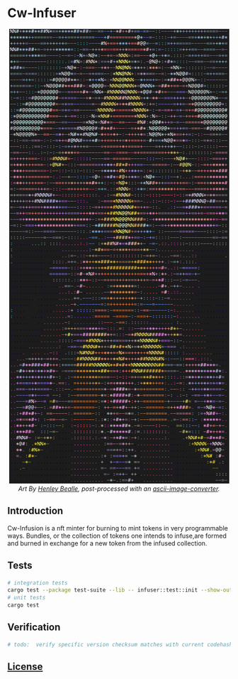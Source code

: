 # Cw-Infuser
 
 <div align="center">

[![preview](/public/gallery.png)]()\
*Art By [Henley Bealle](https://www.henleybeall.com/), post-processed with an [ascii-image-converter](./art/generators/ascii-image-converter/README).*
</div>

## Introduction
Cw-Infusion is a nft minter for burning to mint tokens in very programmable ways. Bundles, or the collection of tokens one intends to infuse,are formed and burned in exchange for a new token from the infused collection.

## Tests
```sh
# integration tests
cargo test --package test-suite --lib -- infuser::test::init --show-output 
# unit tests
cargo test
```

## Verification
```sh
# todo:  verify specific version checksum matches with current codehash
```

## [License](https://github.com/permissionlessweb/cw-infuser/blob/main/LICENSE)
